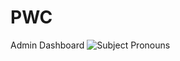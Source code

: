# PWC
Admin Dashboard
<img src="https://drive.google.com/file/d/1NKlwwuTcOLx9hOOmwtD5dNZk9byn4OFD/view?usp=sharing" raw=true alt="Subject Pronouns">

